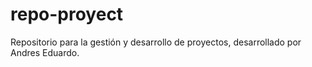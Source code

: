 # repo-proyect
Repositorio para la gestión y desarrollo de proyectos, desarrollado por Andres Eduardo.
